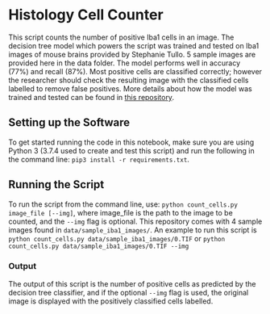 # Histology Cell Counter
This script counts the number of positive Iba1 cells in an image. The decision tree model which powers the script was trained and tested on Iba1 images of mouse brains provided by Stephanie Tullo. 5 sample images are provided here in the data folder. The model performs well in accuracy (77%) and recall (87%). Most positive cells are classified correctly; however the researcher should check the resulting image with the classified cells labelled to remove false positives. More details about how the model was trained and tested can be found in [this repository](https://github.com/amyhynes/ihc-ml).

## Setting up the Software
To get started running the code in this notebook, make sure you are using Python 3 (3.7.4 used to create and test this script) and run the following in the command line: `pip3 install -r requirements.txt`.

## Running the Script
To run the script from the command line, use: `python count_cells.py image_file [--img]`, where image_file is the path to the image to be counted, and the `--img` flag is optional. This repository comes with 4 sample images found in `data/sample_iba1_images/`. An example to run this script is `python count_cells.py data/sample_iba1_images/0.TIF` or `python count_cells.py data/sample_iba1_images/0.TIF --img`

### Output
The output of this script is the number of positive cells as predicted by the decision tree classifier, and if the optional `--img` flag is used, the original image is displayed with the positively classified cells labelled.
